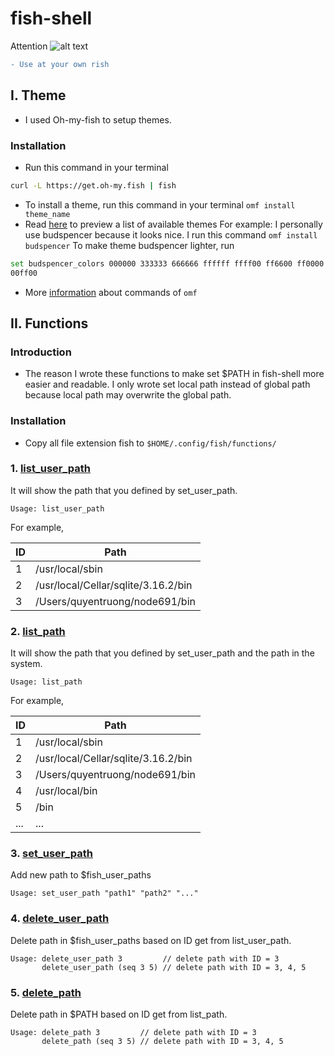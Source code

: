 # fish-shell

[logo]: https://docs.google.com/uc?export=download&id=0B7bIuWhmnPfQYzlNcVVMRXlIaFU "Logo Title Text 2"
Attention ![alt text][logo]
```diff
- Use at your own rish
```

## I. Theme
* I used Oh-my-fish to setup themes.

### Installation
* Run this command in your terminal

```bash
curl -L https://get.oh-my.fish | fish
```

* To install a theme, run this command in your terminal `omf install theme_name`
* Read [here](https://github.com/oh-my-fish/oh-my-fish/blob/master/docs/Themes.md) to preview a list of available themes
For example: I personally use budspencer because it looks nice. I run this command `omf install budspencer`
To make theme budspencer lighter, run 

```bash
set budspencer_colors 000000 333333 666666 ffffff ffff00 ff6600 ff0000 ff0033 3300ff 0000ff 00ffff
00ff00
```

* More [information](https://github.com/oh-my-fish/oh-my-fish) about commands of `omf`



## II. Functions

### Introduction

* The reason I wrote these functions to make set $PATH in fish-shell more easier and readable. I only wrote set local path instead of global path because local path may overwrite the global path.

### Installation
* Copy all file extension fish to `$HOME/.config/fish/functions/`

### 1. [list_user_path](https://github.com/quyentruong/fish-shell/blob/master/functions/list_user_path.fish)

It will show the path that you defined by set_user_path. <br>
```
Usage: list_user_path
```
For example,

|ID | Path                               |
|---|------------------------------------|
| 1 | /usr/local/sbin                    |
| 2 | /usr/local/Cellar/sqlite/3.16.2/bin|
| 3 | /Users/quyentruong/node691/bin     |

### 2. [list_path](https://github.com/quyentruong/fish-shell/blob/master/functions/list_path.fish)

It will show the path that you defined by set_user_path and the path in the system. <br>
```
Usage: list_path
```
For example,

|ID | Path                               |
|---|------------------------------------|
| 1 | /usr/local/sbin                    |
| 2 | /usr/local/Cellar/sqlite/3.16.2/bin|
| 3 | /Users/quyentruong/node691/bin     |
| 4 | /usr/local/bin                     |
| 5 | /bin                               |
|...| ...                                |

### 3. [set_user_path](https://github.com/quyentruong/fish-shell/blob/master/functions/set_user_path.fish)

Add new path to $fish_user_paths
```
Usage: set_user_path "path1" "path2" "..."
```
### 4. [delete_user_path](https://github.com/quyentruong/fish-shell/blob/master/functions/delete_user_path.fish)

Delete path in $fish_user_paths based on ID get from list_user_path.
```
Usage: delete_user_path 3         // delete path with ID = 3
       delete_user_path (seq 3 5) // delete path with ID = 3, 4, 5
```
### 5. [delete_path](https://github.com/quyentruong/fish-shell/blob/master/functions/delete_path.fish)

Delete path in $PATH based on ID get from list_path.
```
Usage: delete_path 3         // delete path with ID = 3
       delete_path (seq 3 5) // delete path with ID = 3, 4, 5
```
